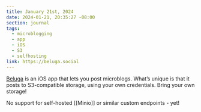 ```yaml
---
title: January 21st, 2024
date: 2024-01-21, 20:35:27 -08:00
section: journal
tags:
  - microblogging
  - app
  - iOS
  - S3
  - selfhosting
link: https://beluga.social
---
```

[Beluga](https://beluga.social/) is an iOS app that lets you post microblogs. What’s unique is that it posts to S3-compatible storage, using your own credentials. Bring your own storage!

No support for self-hosted [[Minio]] or similar custom endpoints - yet!